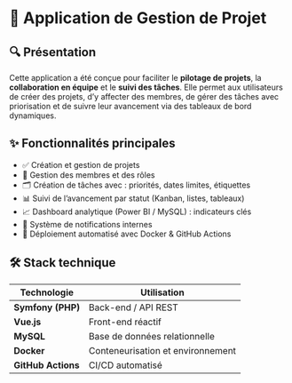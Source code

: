 # 📌 Application de Gestion de Projet

## 🔍 Présentation

Cette application a été conçue pour faciliter le **pilotage de projets**, la **collaboration en équipe** et le **suivi des tâches**. Elle permet aux utilisateurs de créer des projets, d’y affecter des membres, de gérer des tâches avec priorisation et de suivre leur avancement via des tableaux de bord dynamiques.

## ✨ Fonctionnalités principales

- ✅ Création et gestion de projets
- 👥 Gestion des membres et des rôles
- 🗂️ Création de tâches avec : priorités, dates limites, étiquettes
- 📊 Suivi de l’avancement par statut (Kanban, listes, tableaux)
- 📈 Dashboard analytique (Power BI / MySQL) : indicateurs clés
- 🔔 Système de notifications internes
- 🚀 Déploiement automatisé avec Docker & GitHub Actions

## 🛠️ Stack technique

| Technologie       | Utilisation                      |
|------------------|----------------------------------|
| **Symfony (PHP)**| Back-end / API REST              |
| **Vue.js**        | Front-end réactif                |
| **MySQL**         | Base de données relationnelle    |
| **Docker**        | Conteneurisation et environnement |
| **GitHub Actions**| CI/CD automatisé                 |

